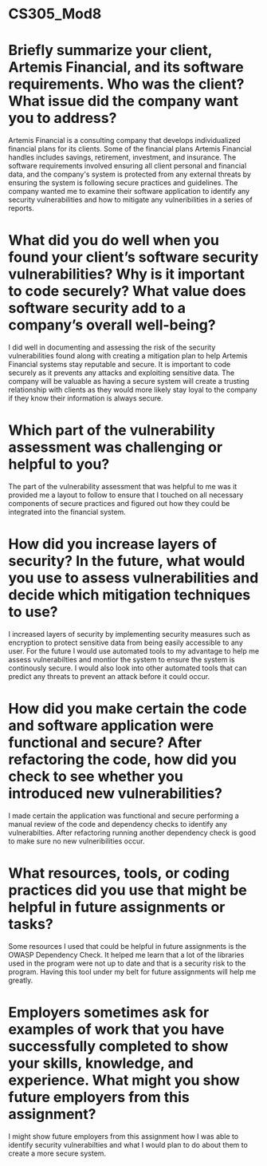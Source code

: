 # CS305_Mod8
# Briefly summarize your client, Artemis Financial, and its software requirements. Who was the client? What issue did the company want you to address?
Artemis Financial is a consulting company that develops individualized financial plans for its clients. Some of the financial plans Artemis Financial handles includes savings, retirement, investment, and insurance. The software requirements involved ensuring all client personal and financial data, and the company's system is protected from any external threats by ensuring the system is following secure practices and guidelines. The company wanted me to examine their software application to identify any security vulnerabilities and how to mitigate any vulneribilities in a series of reports. 

# What did you do well when you found your client’s software security vulnerabilities? Why is it important to code securely? What value does software security add to a company’s overall well-being?
I did well in documenting and assessing the risk of the security vulnerabilities found along with creating a mitigation plan to help Artemis Financial systems stay reputable and secure. It is important to code securely as it prevents any attacks and exploiting sensitive data. The company will be valuable as having a secure system will create a trusting relationship with clients as they would more likely stay loyal to the company if they know their information is always secure. 

# Which part of the vulnerability assessment was challenging or helpful to you?
The part of the vulnerability assessment that was helpful to me was it provided me a layout to follow to ensure that I touched on all necessary components of secure practices and figured out how they could be integrated into the financial system.

# How did you increase layers of security? In the future, what would you use to assess vulnerabilities and decide which mitigation techniques to use?
I increased layers of security by implementing security measures such as encryption to protect sensitive data from being easily accessible to any user. For the future I would use automated tools to my advantage to help me assess vulnerabilties and montior the system to ensure the system is continously secure. I would also look into other automated tools that can predict any threats to prevent an attack before it could occur. 

# How did you make certain the code and software application were functional and secure? After refactoring the code, how did you check to see whether you introduced new vulnerabilities?
I made certain the application was functional and secure performing a manual review of the code and dependency checks to identify any vulnerabilties. After refactoring running another dependency check is good to make sure no new vulneribilities occur.

# What resources, tools, or coding practices did you use that might be helpful in future assignments or tasks?
Some resources I used that could be helpful in future assignments is the OWASP Dependency Check. It helped me learn that a lot of the libraries used in the program were not up to date and that is a security risk to the program. Having this tool under my belt for future assignments will help me greatly.

# Employers sometimes ask for examples of work that you have successfully completed to show your skills, knowledge, and experience. What might you show future employers from this assignment?
I might show future employers from this assignment how I was able to identify security vulnerabilties and what I would plan to do about them to create a more secure system. 
